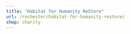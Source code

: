 ```yaml
---
title: "Habitat for Humanity ReStore"
url: /rochester/habitat-for-humanity-restore/
shop: charity
---
```

